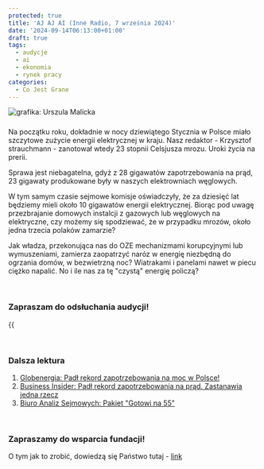 ```yaml
---
protected: true
title: 'AJ AJ AI (Inne Radio, 7 września 2024)'
date: '2024-09-14T06:13:00+01:00'
draft: true
tags:
  - audycje
  - ai
  - ekonomia
  - rynek pracy
categories:
  - Co Jest Grane
---
```


![grafika: Urszula Malicka](/uploads/CJG_78_2024_09_14.png)

###

Na początku roku, dokładnie w nocy dziewiątego Stycznia w Polsce miało szczytowe zużycie energii elektrycznej w kraju. Nasz redaktor - Krzysztof strauchmann - zanotował wtedy 23 stopnii Celsjusza mrozu. Uroki życia na prerii. 

Sprawa jest niebagatelna, gdyż z 28 gigawatów zapotrzebowania na prąd, 23 gigawaty produkowane były w naszych elektrowniach węglowych.

W tym samym czasie sejmowe komisje oświadczyły, że za dziesięć lat będziemy mieli około 10 gigawatów energii elektrycznej. Biorąc pod uwagę przezbrajanie domowych instalcji z gazowych lub węglowych na elektryczne, czy możemy się spodziewać, że w przypadku mrozów, około jedna trzecia polaków zamarzie?

Jak władza, przekonująca nas do OZE mechanizmami korupcyjnymi lub wymuszeniami, zamierza zaopatrzyć naróz w energię niezbędną do ogrzania domów, w bezwietrzną noc? Wiatrakami i panelami nawet w piecu ciężko napalić. No i ile nas za tę "czystą" energię policzą?

<br>

### Zapraszam do odsłuchania audycji!

{{<audio src="audio/LONG CJG_78_2024_09_07.mp3" caption="Zapis audycji CJG, publikowanej na łamach Innego Radia Głuchołazy w dniu 7 września 2024">}}

<br>

### Dalsza lektura

1. [Globenergia: Padł rekord zapotrzebowania na moc w Polsce!](https://globenergia.pl/padl-rekord-zapotrzebowania-na-moc-w-polsce/)
2. [Business Insider: Padł rekord zapotrzebowania na prąd. Zastanawia jedna rzecz](https://businessinsider.com.pl/gospodarka/padl-rekord-zapotrzebowania-na-prad-zastanawia-jedna-rzecz/3xvkmfx)
3. [Biuro Analiz Sejmowych: Pakiet "Gotowi na 55"](https://orka.sejm.gov.pl/WydBAS.nsf/0/897CE040E89D255AC12587F3002C4B73/$file/BE_045_NS_006.pdf)

<br>

### Zapraszamy do wsparcia fundacji!
O tym jak to zrobić, dowiedzą się Państwo tutaj - [link](https://audycje.com.pl/posts/wsparcie/)
